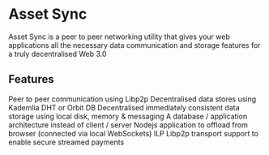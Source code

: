 # Asset Sync

Asset Sync is a peer to peer networking utility that gives your web applications all the necessary data communication and storage features for a truly decentralised Web 3.0

## Features

Peer to peer communication using Libp2p
Decentralised data stores using Kademlia DHT or Orbit DB
Decentralised immediately consistent data storage using local disk, memory & messaging
A database / application architecture instead of client / server
Nodejs application to offload from browser (connected via local WebSockets)
ILP Libp2p transport support to enable secure streamed payments